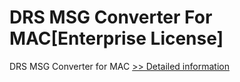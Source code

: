 # DRS MSG Converter For MAC[Enterprise License]
DRS MSG Converter for MAC
[>> Detailed information](https://secure.shareit.com/shareit/product.html?productid=301005034&affiliateid=200057808)